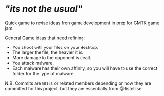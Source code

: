 # *"its not the usual"*

Quick game to revise ideas fron game development in prep for GMTK game jam.

General Game ideas that need refining:

- You shoot with your files on your desktop.
- The larger the file, the heavier it is.
- More damage to the opponent is dealt.
- You attack malware.
- Each malware has their own affinity, so you will have to use the correct folder for the type of malware.

N.B. Commits are `501st` or related members depending on how they are committed for this project. but they are essentially from @Ristellise.